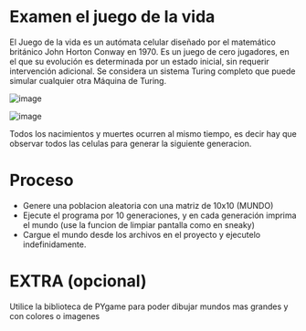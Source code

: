 # Examen el juego de la vida
El Juego de la vida es un autómata celular diseñado por el matemático británico John Horton Conway en 1970. Es un juego de cero jugadores, en el que su evolución es determinada por un estado inicial, sin requerir intervención adicional. Se considera un sistema Turing completo que puede simular cualquier otra Máquina de Turing.

![image](https://user-images.githubusercontent.com/5318519/177080967-10b043fd-a67c-4d5d-a511-f6141fa51886.png)

![image](https://user-images.githubusercontent.com/5318519/177080730-8fe54b0e-cab3-4455-be8c-839463c09d9a.png)

Todos los nacimientos y muertes ocurren al mismo tiempo, es decir hay que observar todos las celulas para generar la siguiente generacion.

# Proceso
- Genere una poblacion aleatoria con una matriz de 10x10 (MUNDO)
- Ejecute el programa por 10 generaciones, y en cada generación imprima el mundo (use la funcion de limpiar pantalla como en sneaky)
- Cargue el mundo desde los archivos en el proyecto y ejecutelo indefinidamente.

# EXTRA (opcional)
Utilice la biblioteca de PYgame para poder dibujar mundos mas grandes y con colores o imagenes
